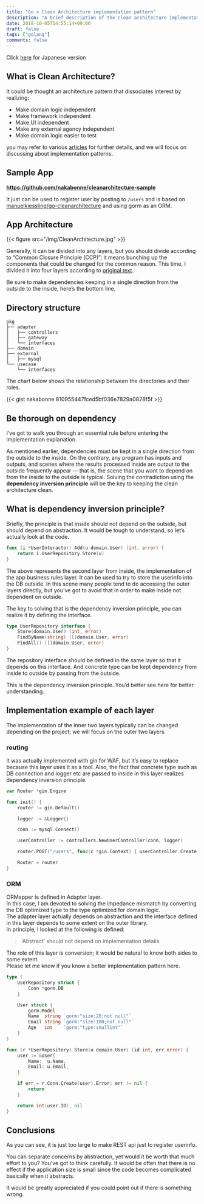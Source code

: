 ```yaml
---
title: "Go × Clean Architecture implementation pattern"
description: "A brief description of the clean architecture implementation patterns."
date: 2018-10-05T14:55:14+09:00
draft: false
tags: ["golang"]
comments: false
---
```


Click [here](http://nakawatch.hatenablog.com/entry/2018/07/11/181453) for Japanese version  

## What is Clean Architecture?

It could be thought an architecture pattern that dissociates interest by realizing:

- Make domain logic independent
- Make framework independent
- Make UI independent
- Make any external agency independent
- Make domain logic easier to test

you may refer to various [articles](https://8thlight.com/blog/uncle-bob/2012/08/13/the-clean-architecture.html) for further details, and we will focus on discussing about implementation patterns.

## Sample App

**https://github.com/nakabonne/cleanarchitecture-sample**

It just can be used to register user by posting to `/users` and is based on [manuelkiessling/go-cleanarchitecture](https://github.com/manuelkiessling/go-cleanarchitecture) and using gorm as an ORM.

## App Architecture


{{< figure src="/img/CleanArchitecture.jpg" >}}

Generally, it can be divided into any layers, but you should divide according to “Common Closure Principle (CCP)”; it means bunching up the components that could be changed for the common reason. This time, I divided it into four layers according to [original text](https://8thlight.com/blog/uncle-bob/2012/08/13/the-clean-architecture.html).  
  
Be sure to make dependencies keeping in a single direction from the outside to the inside, here’s the bottom line.

## Directory structure

```
pkg
├── adapter
│   ├── controllers
│   ├── gateway
│   └── interfaces
├── domain
├── external
│   ├── mysql
└── usecase
    └── interfaces
```

The chart below shows the relationship between the directories and their roles.

{{< gist nakabonne 810955447fced5bf036e7829a0828f5f >}}

## Be thorough on dependency
I’ve got to walk you through an essential rule before entering the implementation explanation.  

As mentioned earlier, dependencies must be kept in a single direction from the outside to the inside. On the contrary, any program has inputs and outputs, and scenes where the results processed inside are output to the outside frequently appear — that is, the scene that you want to depend on from the inside to the outside is typical. Solving the contradiction using the **dependency inversion principle** will be the key to keeping the clean architecture clean.

## What is dependency inversion principle?
Briefly, the principle is that inside should not depend on the outside, but should depend on abstraction. It would be tough to understand, so let’s actually look at the code.

```go
func (i *UserInteractor) Add(u domain.User) (int, error) {
    return i.UserRepository.Store(u)
}
```

The above represents the second layer from inside, the implementation of the app business rules layer. It can be used to try to store the userinfo into the DB outside. In this scene many people tend to do accessing the outer layers directly, but you’ve got to avoid that in order to make inside not dependent on outside.  

The key to solving that is the dependency inversion principle, you can realize it by defining the interface.

```go
type UserRepository interface {
    Store(domain.User) (int, error)
    FindByName(string) ([]domain.User, error)
    FindAll() ([]domain.User, error)
}
```

The repository interface should be defined in the same layer so that it depends on this interface. And concrete type can be kept dependency from inside to outside by passing from the outside.

This is the dependency inversion principle. You’d better see here for better understanding.

## Implementation example of each layer
The implementation of the inner two layers typically can be changed depending on the project; we will focus on the outer two layers.

### routing
It was actually implemented with gin for WAF, but it’s easy to replace because this layer uses it as a tool. Also, the fact that concrete type such as DB connection and logger etc are passed to inside in this layer realizes dependency inversion principle.

```go
var Router *gin.Engine

func init() {
    router := gin.Default()

    logger := &Logger{}

    conn := mysql.Connect()

    userController := controllers.NewUserController(conn, logger)

    router.POST("/users", func(c *gin.Context) { userController.Create(c) })

    Router = router
}
```

### ORM
ORMapper is defined in Adapter layer.  
In this case, I am devoted to solving the impedance mismatch by converting the DB optimized type to the type optimized for domain logic.  
The adapter layer actually depends on abstraction and the interface defined in this layer depends to some extent on the outer library.  
In principle, I looked at the following is defined:
>‘Abstract’ should not depend on implementation details

The role of this layer is conversion; it would be natural to know both sides to some extent.  
Please let me know if you know a better implementation pattern here.

```go
type (
    UserRepository struct {
        Conn *gorm.DB
    }

    User struct {
        gorm.Model
        Name  string `gorm:"size:20;not null"`
        Email string `gorm:"size:100;not null"`
        Age   int    `gorm:"type:smallint"`
    }
)

func (r *UserRepository) Store(u domain.User) (id int, err error) {
    user := &User{
        Name:  u.Name,
        Email: u.Email,
    }

    if err = r.Conn.Create(user).Error; err != nil {
        return
    }

    return int(user.ID), nil
}
```

## Conclusions
As you can see, it is just too large to make REST api just to register userinfo.  

You can separate concerns by abstraction, yet would it be worth that much effort to you? You’ve got to think carefully. It would be often that there is no effect if the application size is small since the code becomes complicated basically when it abstracts.  
  
It would be greatly appreciated if you could point out if there is something wrong.
